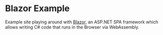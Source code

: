 # Blazor Example
Example site playing around with [Blazor](https://github.com/aspnet/Blazor), an ASP.NET SPA framework which allows writing C# code that runs in the Browser via WebAssembly.
